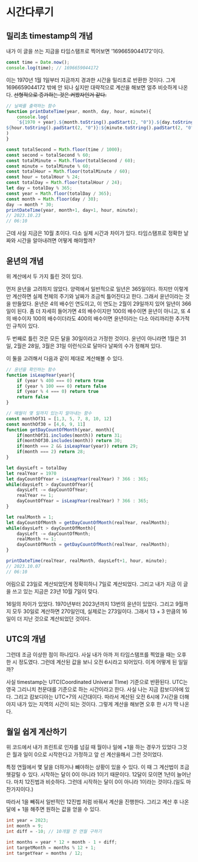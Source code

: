 # 시간다루기

## 밀리초 timestamp의 개념

내가 이 글을 쓰는 지금을 타임스탬프로 찍어보면 '1696659044172'이다.

```javascript
const time = Date.now();
console.log(time); // 1696659044172
```

이는 1970년 1월 1일부터 지금까지 경과한 시간을 밀리초로 반환한 것이다. 그게 1696659044172 밖에 안 되나 싶지만 대략적으로 계산을 해보면 얼추 비슷하게 나온다. ~~선형적으로 증가하는 것은 커봤자인거 같다.~~

```javascript
// 날짜를 출력하는 함수
function printDateTime(year, month, day, hour, minute){
    console.log(
	`${1970 + year}.${month.toString().padStart(2, "0")}.${day.toString().padStart(2, "0")}
${hour.toString().padStart(2, "0")}:${minute.toString().padStart(2, "0")}`
)
}
```

```javascript
const totalSecond = Math.floor(time / 1000);
const second = totalSecond % 60;
const totalMinute = Math.floor(totalSecond / 60);
const minute = totalMinute % 60;
const totalHour = Math.floor(totalMinute / 60);
const hour = totalHour % 24;
const totalDay = Math.floor(totalHour / 24);
let day = totalDay % 365;
const year = Math.floor(totalDay / 365);
const month = Math.floor(day / 30);
day -= month * 30;
printDateTime(year, month+1, day+1, hour, minute);
// 2023.10.23
// 06:10
```

근데 사실 지금은 10월 초이다. 다소 실제 시간과 차이가 있다. 타임스탬프로 정확한 날짜와 시간을 알아내려면 어떻게 해야할까?

## 윤년의 개념

위 계산에서 두 가지 틀린 것이 있다.

먼저 윤년을 고려하지 않았다. 양력에서 일반적으로 일년은 365일이다. 하지만 이렇게만 계산하면 실제 천체의 주기와 날짜가 조금씩 틀어진다고 한다. 그래서 윤년이라는 것을 만들었다. 윤년은 4의 배수인 연도이고, 이 연도는 2월이 29일까지 있어 일년이 366일이 된다. 좀 더 자세히 들어가면 4의 배수이지만 100의 배수이면 윤년이 아니고, 또 4의 배수이자 100의 배수이더라도 400의 배수이면 윤년이라는 다소 아리까리한 추가적인 규칙이 있다.

두 번째로 틀린 것은 모든 달을 30일이라고 가정한 것이다. 윤년이 아니라면 1월은 31일, 2월은 28일, 3월은 31일 이런식으로 달마다 날짜의 수가 정해져 있다.

이 둘을 고려해서 다음과 같이 제대로 계산해볼 수 있다.

```javascript
// 윤년을 확인하는 함수
function isLeapYear(year){
    if (year % 400 === 0) return true
    if (year % 100 === 0) return false
    if (year % 4 === 0) return true
    return false
}
```

```javascript
// 매월이 몇 일까지 있는지 알아내는 함수
const monthOf31 = [1,3, 5, 7, 8, 10, 12]
const monthOf30 = [4,6, 9, 11]
function getDayCountOfMonth(year, month){
    if(monthOf31.includes(month)) return 31;
    if(monthOf30.includes(month)) return 30;
    if(month === 2 && isLeapYear(year)) return 29;
    if(month === 2) return 28;
}
```

```javascript
let daysLeft = totalDay
let realYear = 1970
let dayCountOfYear = isLeapYear(realYear) ? 366 : 365;
while(daysLeft > dayCountOfYear){
    daysLeft -= dayCountOfYear;
    realYear += 1;
    dayCountOfYear = isLeapYear(realYear) ? 366 : 365;
}

let realMonth = 1;
let dayCountOfMonth = getDayCountOfMonth(realYear, realMonth);
while(daysLeft > dayCountOfMonth){
    daysLeft -= dayCountOfMonth;
    realMonth += 1;
    dayCountOfMonth = getDayCountOfMonth(realYear, realMonth);
}

printDateTime(realYear, realMonth, daysLeft+1, hour, minute);
// 2023.10.07
// 06:10
```

어림으로 23일로 계산되었던게 정확히하니 7일로 계산되었다. 그리고 내가 지금 이 글을 쓰고 있는 지금은 23년 10월 7일이 맞다.

16일의 차이가 있었다. 1970년부터 2023년까지 13번의 윤년이 있었다. 그리고 9월까지 모두 30일로 계산하면 270일인데, 실제로는 273일이다. 그래서 13 + 3 만큼의 16일이 더 지난 것으로 계산되었던 것이다.

## UTC의 개념

그런데 조금 이상한 점이 하나있다. 사실 내가 아까 저 타임스탬프를 찍었을 때는 오후 한 시 정도였다. 그런데 계산된 값을 보니 오전 6시라고 되어있다. 이게 어떻게 된 일일까?

사실 timestamp는 UTC(Coordinated Univeral TIme) 기준으로 반환된다. UTC는 영국 그리니치 천문대를 기준으로 하는 시간이라고 한다. 사실 나는 지금 캄보디아에 있다. 그리고 캄보디아는 UTC+7의 시간대이다. 따라서 계산된 오전 6시에 7시간을 더해야지 내가 있는 지역의 시간이 되는 것이다. 그렇게 계산을 해보면 오후 한 시가 딱 나온다.

## 월일 쉽게 계산하기

위 코드에서 내가 프린트로 인자를 넘길 때 월이나 일에 +1을 하는 경우가 있었다 그것은 월과 일이 0으로 시작한다고 가정하고 앞 선 계산을해서 그런 것이었다.

특정 연월에서 몇 달을 더하거나 뺴야하는 상황이 있을 수 있다. 이 때 그 계산법이 조금 헷갈릴 수 있다. 시작하는 달이 0이 아니라 1이기 때문이다. 12달이 모이면 1년이 늘어난다. 마치 12진법과 비슷하다. 그런데 시작하는 달이 0이 아니라 1이라는 것이다.(일도 마찬가지이다.)

따라서 1을 빼줘서 일반적인 12진법 처럼 바꿔서 계산을 진행한다. 그리고 계산 후 나온 달에 + 1을 해주면 원하는 값을 얻을 수 있다.

```java
int year = 2023;
int month = 9;
int diff = -10; // 10개월 전 연월 구하기

int months = year * 12 + month - 1 + diff;
int targetMonth = months % 12 + 1;
int targetYear = months / 12;
```
